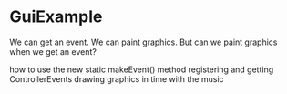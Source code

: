 # GuiExample


We can get an event.
We can paint graphics.
But can we paint graphics when we get an event?


how to use the new static makeEvent() method
registering and getting ControllerEvents
drawing graphics in time with the music
